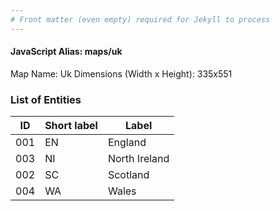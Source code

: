 ```yaml
---
# Front matter (even empty) required for Jekyll to process
---
```


#### JavaScript Alias: maps/uk

Map Name: Uk
Dimensions (Width x Height): 335x551





### List of Entities

ID | Short label | Label
---|---|---|
001|EN|England
003|NI|North Ireland
002|SC|Scotland
004|WA|Wales

